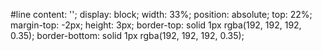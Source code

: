    #line 
    content: '';
    display: block;
    width: 33%;
    position: absolute;
    top: 22%;
    margin-top: -2px;
    height: 3px;
    border-top: solid 1px rgba(192, 192, 192, 0.35);
    border-bottom: solid 1px rgba(192, 192, 192, 0.35);